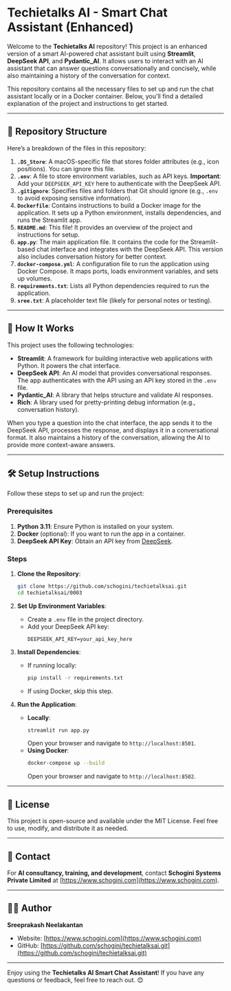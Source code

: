 # Techietalks AI - Smart Chat Assistant (Enhanced)

Welcome to the **Techietalks AI** repository! This project is an enhanced version of a smart AI-powered chat assistant built using **Streamlit**, **DeepSeek API**, and **Pydantic_AI**. It allows users to interact with an AI assistant that can answer questions conversationally and concisely, while also maintaining a history of the conversation for context.

This repository contains all the necessary files to set up and run the chat assistant locally or in a Docker container. Below, you'll find a detailed explanation of the project and instructions to get started.

---

## 📁 Repository Structure

Here’s a breakdown of the files in this repository:

1. **`.DS_Store`**: A macOS-specific file that stores folder attributes (e.g., icon positions). You can ignore this file.
2. **`.env`**: A file to store environment variables, such as API keys. **Important**: Add your `DEEPSEEK_API_KEY` here to authenticate with the DeepSeek API.
3. **`.gitignore`**: Specifies files and folders that Git should ignore (e.g., `.env` to avoid exposing sensitive information).
4. **`Dockerfile`**: Contains instructions to build a Docker image for the application. It sets up a Python environment, installs dependencies, and runs the Streamlit app.
5. **`README.md`**: This file! It provides an overview of the project and instructions for setup.
6. **`app.py`**: The main application file. It contains the code for the Streamlit-based chat interface and integrates with the DeepSeek API. This version also includes conversation history for better context.
7. **`docker-compose.yml`**: A configuration file to run the application using Docker Compose. It maps ports, loads environment variables, and sets up volumes.
8. **`requirements.txt`**: Lists all Python dependencies required to run the application.
9. **`sree.txt`**: A placeholder text file (likely for personal notes or testing).

---

## 🚀 How It Works

This project uses the following technologies:

- **Streamlit**: A framework for building interactive web applications with Python. It powers the chat interface.
- **DeepSeek API**: An AI model that provides conversational responses. The app authenticates with the API using an API key stored in the `.env` file.
- **Pydantic_AI**: A library that helps structure and validate AI responses.
- **Rich**: A library used for pretty-printing debug information (e.g., conversation history).

When you type a question into the chat interface, the app sends it to the DeepSeek API, processes the response, and displays it in a conversational format. It also maintains a history of the conversation, allowing the AI to provide more context-aware answers.

---

## 🛠️ Setup Instructions

Follow these steps to set up and run the project:

### Prerequisites
1. **Python 3.11**: Ensure Python is installed on your system.
2. **Docker** (optional): If you want to run the app in a container.
3. **DeepSeek API Key**: Obtain an API key from [DeepSeek](https://www.deepseek.com/).

### Steps
1. **Clone the Repository**:
   ```bash
   git clone https://github.com/schogini/techietalksai.git
   cd techietalksai/0003
   ```

2. **Set Up Environment Variables**:
   - Create a `.env` file in the project directory.
   - Add your DeepSeek API key:
     ```plaintext
     DEEPSEEK_API_KEY=your_api_key_here
     ```

3. **Install Dependencies**:
   - If running locally:
     ```bash
     pip install -r requirements.txt
     ```
   - If using Docker, skip this step.

4. **Run the Application**:
   - **Locally**:
     ```bash
     streamlit run app.py
     ```
     Open your browser and navigate to `http://localhost:8501`.
   - **Using Docker**:
     ```bash
     docker-compose up --build
     ```
     Open your browser and navigate to `http://localhost:8502`.

---

## 📄 License

This project is open-source and available under the MIT License. Feel free to use, modify, and distribute it as needed.

---

## 📧 Contact

For **AI consultancy, training, and development**, contact **Schogini Systems Private Limited** at [https://www.schogini.com](https://www.schogini.com).

---

## 👨‍💻 Author

**Sreeprakash Neelakantan**  
- Website: [https://www.schogini.com](https://www.schogini.com)  
- GitHub: [https://github.com/schogini/techietalksai.git](https://github.com/schogini/techietalksai.git)

---

Enjoy using the **Techietalks AI Smart Chat Assistant**! If you have any questions or feedback, feel free to reach out. 😊